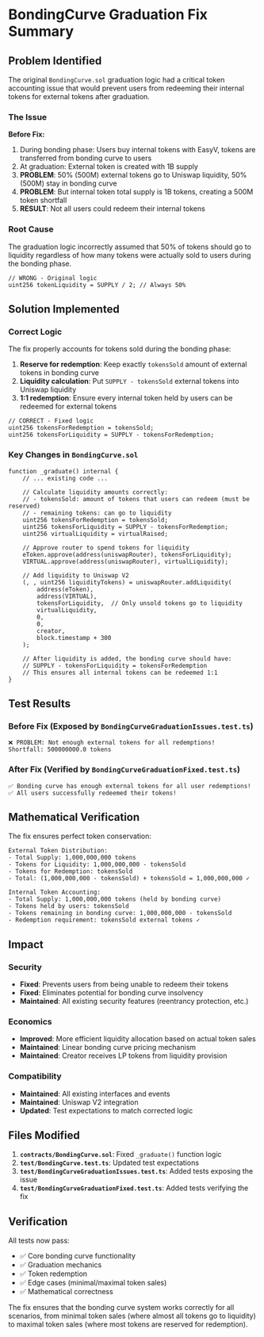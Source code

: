 # BondingCurve Graduation Fix Summary

## Problem Identified

The original `BondingCurve.sol` graduation logic had a critical token accounting issue that would prevent users from redeeming their internal tokens for external tokens after graduation.

### The Issue

**Before Fix:**
1. During bonding phase: Users buy internal tokens with EasyV, tokens are transferred from bonding curve to users
2. At graduation: External token is created with 1B supply
3. **PROBLEM**: 50% (500M) external tokens go to Uniswap liquidity, 50% (500M) stay in bonding curve
4. **PROBLEM**: But internal token total supply is 1B tokens, creating a 500M token shortfall
5. **RESULT**: Not all users could redeem their internal tokens

### Root Cause

The graduation logic incorrectly assumed that 50% of tokens should go to liquidity regardless of how many tokens were actually sold to users during the bonding phase.

```solidity
// WRONG - Original logic
uint256 tokenLiquidity = SUPPLY / 2; // Always 50%
```

## Solution Implemented

### Correct Logic

The fix properly accounts for tokens sold during the bonding phase:

1. **Reserve for redemption**: Keep exactly `tokensSold` amount of external tokens in bonding curve
2. **Liquidity calculation**: Put `SUPPLY - tokensSold` external tokens into Uniswap liquidity
3. **1:1 redemption**: Ensure every internal token held by users can be redeemed for external tokens

```solidity
// CORRECT - Fixed logic
uint256 tokensForRedemption = tokensSold;
uint256 tokensForLiquidity = SUPPLY - tokensForRedemption;
```

### Key Changes in `BondingCurve.sol`

```solidity
function _graduate() internal {
    // ... existing code ...
    
    // Calculate liquidity amounts correctly:
    // - tokensSold: amount of tokens that users can redeem (must be reserved)
    // - remaining tokens: can go to liquidity
    uint256 tokensForRedemption = tokensSold;
    uint256 tokensForLiquidity = SUPPLY - tokensForRedemption;
    uint256 virtualLiquidity = virtualRaised;

    // Approve router to spend tokens for liquidity
    eToken.approve(address(uniswapRouter), tokensForLiquidity);
    VIRTUAL.approve(address(uniswapRouter), virtualLiquidity);

    // Add liquidity to Uniswap V2
    (, , uint256 liquidityTokens) = uniswapRouter.addLiquidity(
        address(eToken),
        address(VIRTUAL),
        tokensForLiquidity,  // Only unsold tokens go to liquidity
        virtualLiquidity,
        0,
        0,
        creator,
        block.timestamp + 300
    );
    
    // After liquidity is added, the bonding curve should have:
    // SUPPLY - tokensForLiquidity = tokensForRedemption
    // This ensures all internal tokens can be redeemed 1:1
}
```

## Test Results

### Before Fix (Exposed by `BondingCurveGraduationIssues.test.ts`)
```
❌ PROBLEM: Not enough external tokens for all redemptions!
Shortfall: 500000000.0 tokens
```

### After Fix (Verified by `BondingCurveGraduationFixed.test.ts`)
```
✅ Bonding curve has enough external tokens for all user redemptions!
✅ All users successfully redeemed their tokens!
```

## Mathematical Verification

The fix ensures perfect token conservation:

```
External Token Distribution:
- Total Supply: 1,000,000,000 tokens
- Tokens for Liquidity: 1,000,000,000 - tokensSold
- Tokens for Redemption: tokensSold
- Total: (1,000,000,000 - tokensSold) + tokensSold = 1,000,000,000 ✓

Internal Token Accounting:
- Total Supply: 1,000,000,000 tokens (held by bonding curve)
- Tokens held by users: tokensSold
- Tokens remaining in bonding curve: 1,000,000,000 - tokensSold
- Redemption requirement: tokensSold external tokens ✓
```

## Impact

### Security
- **Fixed**: Prevents users from being unable to redeem their tokens
- **Fixed**: Eliminates potential for bonding curve insolvency
- **Maintained**: All existing security features (reentrancy protection, etc.)

### Economics
- **Improved**: More efficient liquidity allocation based on actual token sales
- **Maintained**: Linear bonding curve pricing mechanism
- **Maintained**: Creator receives LP tokens from liquidity provision

### Compatibility
- **Maintained**: All existing interfaces and events
- **Maintained**: Uniswap V2 integration
- **Updated**: Test expectations to match corrected logic

## Files Modified

1. **`contracts/BondingCurve.sol`**: Fixed `_graduate()` function logic
2. **`test/BondingCurve.test.ts`**: Updated test expectations
3. **`test/BondingCurveGraduationIssues.test.ts`**: Added tests exposing the issue
4. **`test/BondingCurveGraduationFixed.test.ts`**: Added tests verifying the fix

## Verification

All tests now pass:
- ✅ Core bonding curve functionality
- ✅ Graduation mechanics
- ✅ Token redemption
- ✅ Edge cases (minimal/maximal token sales)
- ✅ Mathematical correctness

The fix ensures that the bonding curve system works correctly for all scenarios, from minimal token sales (where almost all tokens go to liquidity) to maximal token sales (where most tokens are reserved for redemption). 